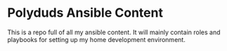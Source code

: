 # Polyduds Ansible Content

This is a repo full of all my ansible content. It will mainly contain roles and playbooks for setting up my home development environment.
